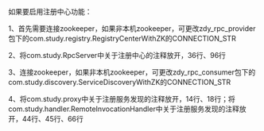 如果要启用注册中心功能：

1、首先需要连接zookeeper，如果非本机zookeeper，可更改zdy_rpc_provider包下的com.study.registry.RegistryCenterWithZK的CONNECTION_STR

2、将com.study.RpcServer中关于注册中心的注释放开，36行、96行

3、连接zookeeper，如果非本机zookeeper，可更改zdy_rpc_consumer包下的com.study.discovery.ServiceDiscoveryWithZK的CONNECTION_STR

4、将com.study.proxy中关于注册服务发现的注释放开，14行、18行；将com.study.handler.RemoteInvocationHandler中关于注册服务发现的注释放开，44行、45行、66行